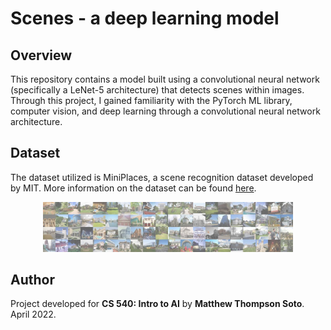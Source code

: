 # Scenes - a deep learning model
## Overview
This repository contains a model built using a convolutional neural network (specifically a LeNet-5 architecture) that detects scenes within images. Through this project, I gained familiarity with the PyTorch ML library, computer vision, and deep learning through a convolutional neural network architecture.

## Dataset
The dataset utilized is MiniPlaces, a scene recognition dataset developed by MIT. More information on the dataset can be found [here](https://github.com/CSAILVision/miniplaces).

<div align="center"><img src="miniplaces.jpg" width="400"></div>

## Author
Project developed for **CS 540: Intro to AI** by **Matthew Thompson Soto**. April 2022. 
